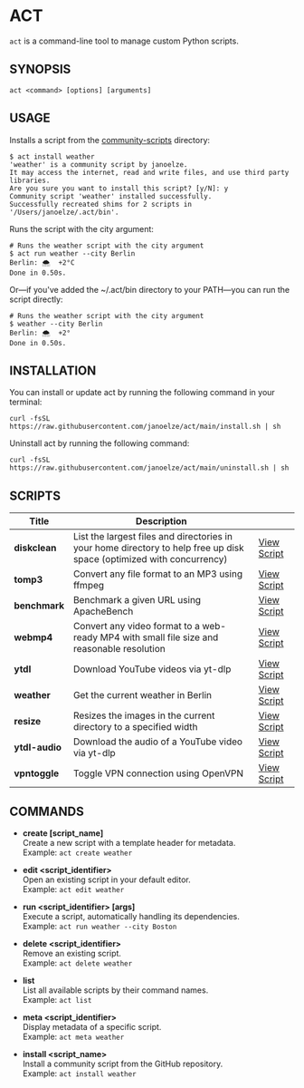 # ACT

`act` is a command-line tool to manage custom Python scripts.

## SYNOPSIS

    act <command> [options] [arguments]

## USAGE

Installs a script from the [community-scripts](https://github.com/janoelze/act/tree/main/community-scripts) directory:


```shell
$ act install weather
'weather' is a community script by janoelze.
It may access the internet, read and write files, and use third party libraries.
Are you sure you want to install this script? [y/N]: y
Community script 'weather' installed successfully.
Successfully recreated shims for 2 scripts in '/Users/janoelze/.act/bin'.
```

Runs the script with the city argument:

```shell
# Runs the weather script with the city argument
$ act run weather --city Berlin
Berlin: 🌨  +2°C
Done in 0.50s.
```

Or—if you've added the ~/.act/bin directory to your PATH—you can run the script directly:

```shell
# Runs the weather script with the city argument
$ weather --city Berlin
Berlin: 🌨  +2°
Done in 0.50s.
```

## INSTALLATION

You can install or update act by running the following command in your terminal:

```shell
curl -fsSL https://raw.githubusercontent.com/janoelze/act/main/install.sh | sh
```

Uninstall act by running the following command:

```shell
curl -fsSL https://raw.githubusercontent.com/janoelze/act/main/uninstall.sh | sh
```

## SCRIPTS

<!-- ACT_SCRIPTS_START -->
| Title | Description |  |
| --- | --- | --- |
| **diskclean** | List the largest files and directories in your home directory to help free up disk space (optimized with concurrency) | [View Script](./community-scripts/diskclean.py) |
| **tomp3** | Convert any file format to an MP3 using ffmpeg | [View Script](./community-scripts/tomp3.py) |
| **benchmark** | Benchmark a given URL using ApacheBench | [View Script](./community-scripts/benchmark.py) |
| **webmp4** | Convert any video format to a web-ready MP4 with small file size and reasonable resolution | [View Script](./community-scripts/webmp4.py) |
| **ytdl** | Download YouTube videos via yt-dlp | [View Script](./community-scripts/ytdl.py) |
| **weather** | Get the current weather in Berlin | [View Script](./community-scripts/weather.py) |
| **resize** | Resizes the images in the current directory to a specified width | [View Script](./community-scripts/resize.py) |
| **ytdl-audio** | Download the audio of a YouTube video via yt-dlp | [View Script](./community-scripts/ytdl-audio.py) |
| **vpntoggle** | Toggle VPN connection using OpenVPN | [View Script](./community-scripts/vpntoggle.py) |
<!-- ACT_SCRIPTS_END -->

## COMMANDS

- **create [script_name]**  
  Create a new script with a template header for metadata.  
  Example: `act create weather`

- **edit <script_identifier>**  
  Open an existing script in your default editor.  
  Example: `act edit weather`

- **run <script_identifier> [args]**  
  Execute a script, automatically handling its dependencies.  
  Example: `act run weather --city Boston`

- **delete <script_identifier>**  
  Remove an existing script.  
  Example: `act delete weather`

- **list**  
  List all available scripts by their command names.  
  Example: `act list`

- **meta <script_identifier>**  
  Display metadata of a specific script.  
  Example: `act meta weather`

- **install <script_name>**  
  Install a community script from the GitHub repository.  
  Example: `act install weather`